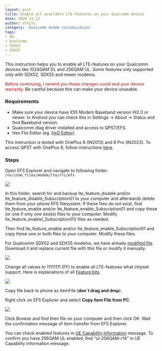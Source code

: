 ```yaml
---
layout: post
title: Enable all available LTE-features on your Qualcomm device
date: 2020-11-12
author: olkitu
category: 'Qualcomm modem customization'
tags:
- 4G
- Qualcomm
- SDX52
- SDX55
---
```


This instruction helps you to enable all LTE-features on your Qualcomm devices like 1024QAM DL and 256QAM UL. Some features only supported only with SDX52, SDX55 and newer modems.

<!-- more -->

<span style="color:red">Before continuing, I remind you these changes could end your device warranty.</span> Be careful because this can make your device unusable.

### Requirements

* Make sure your device have X55 Modem Baseband version HI2.0 or newer. In Android you can check this in Settings -> About -> Status and find Baseband version.
* Qualcomm diag driver installed and access to QPST/EFS.
* Hex File Editor (eg. [HxD Editor](https://mh-nexus.de/en/)).

This instruction is tested with OnePlus 8 (IN2013) and 8 Pro (IN2023). To access QPST with OnePlus 8, follow instructions [here](https://mt-tech.fi/en/modify-oneplus-7-pro-5g-8-and-8-pro-nr-lte-a-band-combos/).

### Steps

Open EFS Explorer and navigate to following folder: `/nv/item_files/modem/lte/rrc/efs`

<img class="img-fluid" src="/images/2020-11-12-enable-all-available-lte-features-on-your-qualcomm-device/photo_2020-11-12_18-54-17.jpg">

In this folder, search for and backup lte_feature_disable and/or lte_feature_disable_Subscription01 to your computer and afterwards delete them from your phone EFS filesystem. If these files do not exist, find lte_feature_enable and/or lte_feature_enable_Subscription01 and copy these (or one if only one exists) files to your computer. Modify lte_feature_enable(_Subscription01) files as needed.

Then find lte_feature_enable and/or lte_feature_enable_Subscription01 and copy these one or both files to your computer. Modify these files.

For Qualcomm SDX52 and SDX55 modems, we have already [modified file](https://mt-tech.fi/wp-content/uploads/2020/11/X52_X55_lte_feature_enable.zip). Download it and replace current file with this file or modify it manually.

<img class="img-fluid" src="/images/2020-11-12-enable-all-available-lte-features-on-your-qualcomm-device/photo_2020-11-12_19-11-42-1024x588.jpg">

Change all values to 11111111 (FF) to enable all LTE-features what chipset support. Here is explanations of all [Feature bits](https://mt-tech.fi/wp-content/uploads/2020/11/Feature_Bits.xlsx).

<img class="img-fluid" src="/images/2020-11-12-enable-all-available-lte-features-on-your-qualcomm-device/photo_2020-11-12_19-03-29-1024x344.jpg">

Copy file back to phone as ItemFile (**don´t drag and drop**).

Right click on EFS Explorer and select **Copy Item File from PC**.

<img class="img-fluid" src="/images/2020-11-12-enable-all-available-lte-features-on-your-qualcomm-device/photo_2020-11-12_20-04-00.jpg">

Click Browse and find then file on your computer and then click OK. Wait the confirmation message of item transfer from EFS Explorer.

You can check enabled features in [UE Capability Information](https://mt-tech.fi/en/how-to-get-4g-supported-ca-combinations-from-your-android-phone/) message. To confirm you have 256QAM UL enabled, find “ul-256QAM-r14” in UE Capability Information message.

